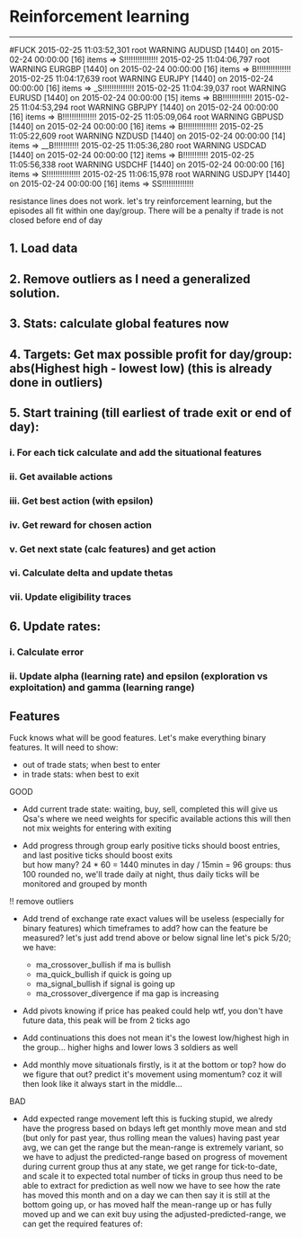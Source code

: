 # Reinforcement learning
---

#FUCK
2015-02-25 11:03:52,301 root     WARNING  AUDUSD [1440] on 2015-02-24 00:00:00 [16] items => S!!!!!!!!!!!!!!!
2015-02-25 11:04:06,797 root     WARNING  EURGBP [1440] on 2015-02-24 00:00:00 [16] items => B!!!!!!!!!!!!!!!
2015-02-25 11:04:17,639 root     WARNING  EURJPY [1440] on 2015-02-24 00:00:00 [16] items => _S!!!!!!!!!!!!!!
2015-02-25 11:04:39,037 root     WARNING  EURUSD [1440] on 2015-02-24 00:00:00 [15] items => BB!!!!!!!!!!!!!
2015-02-25 11:04:53,294 root     WARNING  GBPJPY [1440] on 2015-02-24 00:00:00 [16] items => B!!!!!!!!!!!!!!!
2015-02-25 11:05:09,064 root     WARNING  GBPUSD [1440] on 2015-02-24 00:00:00 [16] items => B!!!!!!!!!!!!!!!
2015-02-25 11:05:22,609 root     WARNING  NZDUSD [1440] on 2015-02-24 00:00:00 [14] items => __B!!!!!!!!!!!
2015-02-25 11:05:36,280 root     WARNING  USDCAD [1440] on 2015-02-24 00:00:00 [12] items => B!!!!!!!!!!!
2015-02-25 11:05:56,338 root     WARNING  USDCHF [1440] on 2015-02-24 00:00:00 [16] items => S!!!!!!!!!!!!!!!
2015-02-25 11:06:15,978 root     WARNING  USDJPY [1440] on 2015-02-24 00:00:00 [16] items => SS!!!!!!!!!!!!!!


resistance lines does not work.
let's try reinforcement learning, but the episodes all fit within one day/group.
There will be a penalty if trade is not closed before end of day


## 1. Load data
## 2. Remove outliers as I need a generalized solution.
## 3. Stats: calculate global features now 
## 4. Targets: Get max possible profit for day/group: abs(Highest high - lowest low) (this is already done in outliers)
## 5. Start training (till earliest of trade exit or end of day):
### i. For each tick calculate and add the situational features
### ii. Get available actions 
### iii. Get best action (with epsilon) 
### iv. Get reward for chosen action 
### v. Get next state (calc features) and get action 
### vi. Calculate delta and update thetas 
### vii. Update eligibility traces
## 6. Update rates:
### i. Calculate error
### ii. Update alpha (learning rate) and epsilon (exploration vs exploitation) and gamma (learning range)


## Features

Fuck knows what will be good features.
Let's make everything binary features.
It will need to show:
- out of trade stats; when best to enter
- in trade stats: when best to exit

GOOD
- Add current trade state: waiting, buy, sell, completed
    this will give us Qsa's where we need weights for specific available actions
    this will then not mix weights for entering with exiting
    
- Add progress through group 
    early positive ticks should boost entries, and last positive ticks should boost exits  
    but how many? 24 * 60 = 1440 minutes in day / 15min = 96 groups: thus 100 rounded
    no, we'll trade daily at night, thus daily ticks will be monitored and grouped by month
    
!! remove outliers

- Add trend of exchange rate
    exact values will be useless (especially for binary features)
    which timeframes to add? how can the feature be measured?
    let's just add trend above or below signal line
    let's pick 5/20; we have:
    - ma_crossover_bullish if ma is bullish
    - ma_quick_bullish if quick is going up
    - ma_signal_bullish if signal is going up
    - ma_crossover_divergence if ma gap is increasing
    
- Add pivots
    knowing if price has peaked could help
    wtf, you don't have future data, this peak will be from 2 ticks ago
    
- Add continuations
    this does not mean it's the lowest low/highest high in the group...
    higher highs and lower lows
    3 soldiers as well




- Add monthly move situationals
    firstly, is it at the bottom or top? how do we figure that out? predict it's movement using momentum?
        coz it will then look like it always start in the middle...
    
    
    
BAD
- Add expected range movement left
    this is fucking stupid, we alredy have the progress based on bdays left
        get monthly move mean and std (but only for past year, thus rolling mean the values)
        having past year avg, we can get the range
        but the mean-range is extremely variant, so we have to adjust the predicted-range based on progress of 
            movement during current group
        thus at any state, we get range for tick-to-date, and scale it to expected total number of ticks in group
        thus need to be able to extract for prediction as well
        now we have to see how the rate has moved this month and on a day we can then say it is still at the bottom
            going up, or has moved half the mean-range up or has fully moved up and we can exit buy
        using the adjusted-predicted-range, we can get the required features of:
